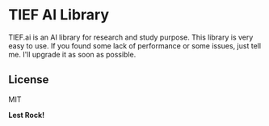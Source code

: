 # TIEF AI Library

TIEF.ai is an AI library for research and study purpose. This library is very easy to use. If you found some lack of performance or some issues, just tell me. I'll upgrade it as soon as possible.

License
----

MIT


**Lest Rock!**